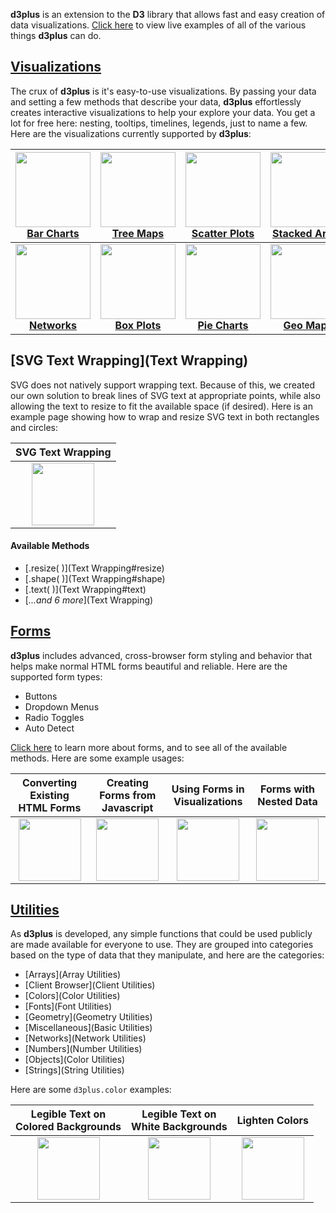 **d3plus** is an extension to the **D3** library that allows fast and easy creation of data visualizations. [Click here](http://www.d3plus.org/examples/) to view live examples of all of the various things **d3plus** can do.

## [Visualizations](Visualizations)

The crux of **d3plus** is it's easy-to-use visualizations. By passing your data and setting a few methods that describe your data, **d3plus** effortlessly creates interactive visualizations to help your explore your data. You get a lot for free here: nesting, tooltips, timelines, legends, just to name a few. Here are the visualizations currently supported by **d3plus**:

| <a href="http://d3plus.org/examples/basic/32517cfde67270c99092/"><img src="https://gist.githubusercontent.com/davelandry/32517cfde67270c99092/raw/thumbnail.png" width="120px"><br>Bar Charts</a> | <a href="http://d3plus.org/examples/basic/9029130/"><img src="https://gist.githubusercontent.com/davelandry/9029130/raw/thumbnail.png" width="120px"><br>Tree Maps</a> | <a href="http://d3plus.org/examples/basic/9029781/"><img src="https://gist.githubusercontent.com/davelandry/9029781/raw/thumbnail.png" width="120px"><br>Scatter Plots</a> | <a href="http://d3plus.org/examples/basic/9029462/"><img src="https://gist.githubusercontent.com/davelandry/9029462/raw/thumbnail.png" width="120px"><br>Stacked Areas</a> | <a href="http://d3plus.org/examples/basic/9037371/"><img src="https://gist.githubusercontent.com/davelandry/9037371/raw/thumbnail.png" width="120px"><br>Line Plots</a> |
| :-: | :-: | :-: | :-: | :-: |
| <a href="http://d3plus.org/examples/basic/9042919/"><img src="https://gist.githubusercontent.com/davelandry/9042919/raw/thumbnail.png" width="120px"><br>**Networks**</a> | <a href="http://d3plus.org/examples/basic/78018ce8c3787d4e30d9/"><img src="https://gist.githubusercontent.com/davelandry/78018ce8c3787d4e30d9/raw/thumbnail.png" width="120px"><br>**Box Plots**</a> | <a href="http://d3plus.org/examples/basic/33fc382f1f1913682ec1/"><img src="https://gist.githubusercontent.com/davelandry/33fc382f1f1913682ec1/raw/thumbnail.png" width="120px"><br>**Pie Charts**</a> | <a href="http://d3plus.org/examples/basic/9042807/"><img src="https://gist.githubusercontent.com/davelandry/9042807/raw/thumbnail.png" width="120px"><br>**Geo Maps**</a> | <a href="http://d3plus.org/examples/basic/b197f489fb0fc2093fee/"><img src="https://gist.githubusercontent.com/davelandry/b197f489fb0fc2093fee/raw/thumbnail.png" width="120px"><br>**Bubbles**</a> |

## [SVG Text Wrapping](Text Wrapping)

SVG does not natively support wrapping text. Because of this, we created our own solution to break lines of SVG text at appropriate points, while also allowing the text to resize to fit the available space (if desired). Here is an example page showing how to wrap and resize SVG text in both rectangles and circles:

| SVG Text Wrapping |
| :-: |
| <a href="http://d3plus.org/examples/utilities/a39f0c3fc52804ee859a/"><img src="https://gist.githubusercontent.com/davelandry/a39f0c3fc52804ee859a/raw/thumbnail.png" width="100px"></a> |

#### Available Methods
* [.resize( )](Text Wrapping#resize)
* [.shape( )](Text Wrapping#shape)
* [.text( )](Text Wrapping#text)
* [*...and 6 more*](Text Wrapping)

## [Forms](Forms)

**d3plus** includes advanced, cross-browser form styling and behavior that helps make normal HTML forms beautiful and reliable. Here are the supported form types:

* Buttons
* Dropdown Menus
* Radio Toggles
* Auto Detect

[Click here](Forms) to learn more about forms, and to see all of the available methods. Here are some example usages:

| Converting Existing HTML Forms | Creating Forms from Javascript | Using Forms in Visualizations | Forms with Nested Data |
| :-: | :-: | :-: | :-: |
| <a href="http://d3plus.org/examples/forms/62d1df2506fd7c73b4c6/"><img src="https://gist.githubusercontent.com/davelandry/62d1df2506fd7c73b4c6/raw/thumbnail.png" width="100px"></a> | <a href="http://d3plus.org/examples/forms/8ea69aa2266c39d35380/"><img src="https://gist.githubusercontent.com/davelandry/8ea69aa2266c39d35380/raw/thumbnail.png" width="100px"></a> | <a href="http://d3plus.org/examples/basic/2ce67895efd23771943b/"><img src="https://gist.githubusercontent.com/davelandry/2ce67895efd23771943b/raw/thumbnail.png" width="100px"></a> | <a href="http://d3plus.org/examples/forms/55bbd9665eb1a8019c68/"><img src="https://gist.githubusercontent.com/davelandry/55bbd9665eb1a8019c68/raw/thumbnail.png" width="100px"></a> |

## [Utilities](Utilities)

As **d3plus** is developed, any simple functions that could be used publicly are made available for everyone to use. They are grouped into categories based on the type of data that they manipulate, and here are the categories:

* [Arrays](Array Utilities)
* [Client Browser](Client Utilities)
* [Colors](Color Utilities)
* [Fonts](Font Utilities)
* [Geometry](Geometry Utilities)
* [Miscellaneous](Basic Utilities)
* [Networks](Network Utilities)
* [Numbers](Number Utilities)
* [Objects](Color Utilities)
* [Strings](String Utilities)

Here are some `d3plus.color` examples:

| Legible Text on<br>Colored Backgrounds | Legible Text on<br>White Backgrounds | Lighten Colors |
| :-: | :-: | :-: |
| <a href="http://d3plus.org/examples/utilities/20a9042a60d87616e9ea/"><img src="https://gist.githubusercontent.com/davelandry/20a9042a60d87616e9ea/raw/thumbnail.png" width="100px"></a> | <a href="http://d3plus.org/examples/utilities/b3063df74711f4e69166/"><img src="https://gist.githubusercontent.com/davelandry/b3063df74711f4e69166/raw/thumbnail.png" width="100px"></a> | <a href="http://d3plus.org/examples/utilities/53696917e5fd0964f91e/"><img src="https://gist.githubusercontent.com/davelandry/53696917e5fd0964f91e/raw/thumbnail.png" width="100px"></a> |

